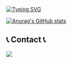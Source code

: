<div align="left">

[![Typing SVG](https://readme-typing-svg.demolab.com?font=Fira+Code&weight=700&size=30&duration=1400&pause=2000&color=20A3F7&background=01FF7500&vCenter=true&random=false&width=450&lines=My+First+Github👋)](https://git.io/typing-svg)

[![Anurag's GitHub stats](https://github-readme-stats.vercel.app/api?username=YoungCheol-Lee)](https://github.com/anuraghazra/github-readme-stats)


## 📞 Contact 📞
<div style="display:flex; flex-direction:row;">
    <a href="mailto:ehong641@gmail.com">
        <img src="https://img.shields.io/badge/Gmail-EA4335?style=for-the-badge&logo=Gmail&logoColor=white"> 
    </a>
</div><br>